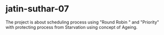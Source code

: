 # jatin-suthar-07
The project is about scheduling process using "Round Robin " and "Priority" with protecting process from Starvation using concept of Ageing.

